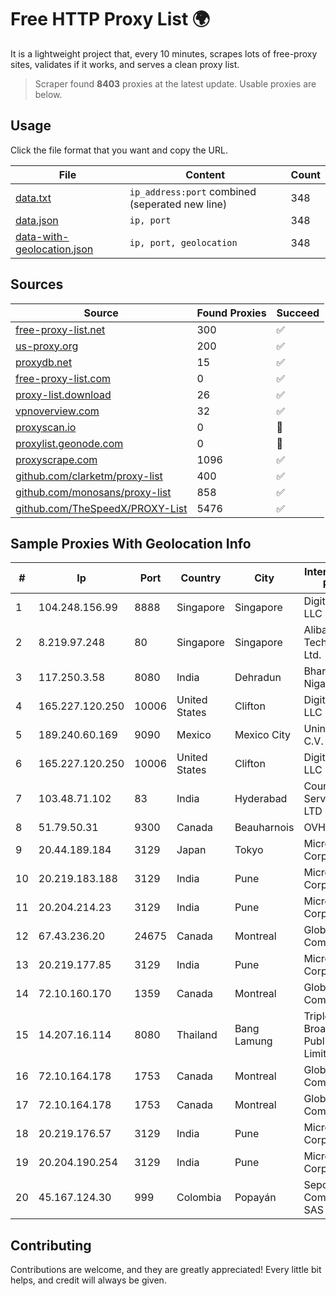 
# Free HTTP Proxy List 🌍

It is a lightweight project that, every 10 minutes, scrapes lots of free-proxy sites, validates if it works, and serves a clean proxy list.


> Scraper found **8403** proxies at the latest update. Usable proxies are below.

## Usage

Click the file format that you want and copy the URL.


|File|Content|Count|
|----|-------|-----|
|[data.txt](https://raw.githubusercontent.com/themiralay/Proxy-List-World/master/data.txt)|`ip_address:port` combined (seperated new line)|348|
|[data.json](https://raw.githubusercontent.com/themiralay/Proxy-List-World/master/data.json)|`ip, port`|348|
|[data-with-geolocation.json](https://raw.githubusercontent.com/themiralay/Proxy-List-World/master/data-with-geolocation.json)|`ip, port, geolocation`|348|

## Sources

|Source|Found Proxies|Succeed|
|------|-------------|-------|
|[free-proxy-list.net](https://free-proxy-list.net)|300|✅|
|[us-proxy.org](https://www.us-proxy.org)|200|✅|
|[proxydb.net](http://proxydb.net)|15|✅|
|[free-proxy-list.com](https://free-proxy-list.com/?page=&port=&type%5B%5D=http&type%5B%5D=https&up_time=0&search=Search)|0|✅|
|[proxy-list.download](https://www.proxy-list.download/HTTP)|26|✅|
|[vpnoverview.com](https://vpnoverview.com/privacy/anonymous-browsing/free-proxy-servers)|32|✅|
|[proxyscan.io](https://www.proxyscan.io)|0|🚫|
|[proxylist.geonode.com](https://proxylist.geonode.com/api/proxy-list?limit=300&page=1&sort_by=lastChecked&sort_type=desc&protocols=http,https)|0|🚫|
|[proxyscrape.com](https://api.proxyscrape.com/v2/?request=displayproxies&protocol=http&timeout=10000&country=all&ssl=all&anonymity=all)|1096|✅|
|[github.com/clarketm/proxy-list](https://raw.githubusercontent.com/clarketm/proxy-list/master/proxy-list-raw.txt)|400|✅|
|[github.com/monosans/proxy-list](https://raw.githubusercontent.com/monosans/proxy-list/main/proxies/http.txt)|858|✅|
|[github.com/TheSpeedX/PROXY-List](https://raw.githubusercontent.com/TheSpeedX/PROXY-List/master/http.txt)|5476|✅|


## Sample Proxies With Geolocation Info

|#|Ip|Port|Country|City|Internet Service Provider|
|-|--|----|-------|----|-------------------------|
|1|104.248.156.99|8888|Singapore|Singapore|DigitalOcean, LLC|
|2|8.219.97.248|80|Singapore|Singapore|Alibaba (US) Technology Co., Ltd.|
|3|117.250.3.58|8080|India|Dehradun|Bharat Sanchar Nigam Ltd|
|4|165.227.120.250|10006|United States|Clifton|DigitalOcean, LLC|
|5|189.240.60.169|9090|Mexico|Mexico City|Uninet S.A. de C.V.|
|6|165.227.120.250|10006|United States|Clifton|DigitalOcean, LLC|
|7|103.48.71.102|83|India|Hyderabad|Country Online Services PVT LTD|
|8|51.79.50.31|9300|Canada|Beauharnois|OVH SAS|
|9|20.44.189.184|3129|Japan|Tokyo|Microsoft Corporation|
|10|20.219.183.188|3129|India|Pune|Microsoft Corporation|
|11|20.204.214.23|3129|India|Pune|Microsoft Corporation|
|12|67.43.236.20|24675|Canada|Montreal|GloboTech Communications|
|13|20.219.177.85|3129|India|Pune|Microsoft Corporation|
|14|72.10.160.170|1359|Canada|Montreal|GloboTech Communications|
|15|14.207.16.114|8080|Thailand|Bang Lamung|Triple T Broadband Public Company Limited|
|16|72.10.164.178|1753|Canada|Montreal|GloboTech Communications|
|17|72.10.164.178|1753|Canada|Montreal|GloboTech Communications|
|18|20.219.176.57|3129|India|Pune|Microsoft Corporation|
|19|20.204.190.254|3129|India|Pune|Microsoft Corporation|
|20|45.167.124.30|999|Colombia|Popayán|Sepcom Comunicaciones SAS|



## Contributing

Contributions are welcome, and they are greatly appreciated! Every
little bit helps, and credit will always be given.

